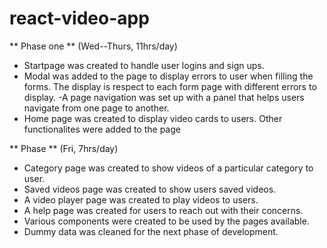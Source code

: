 # react-video-app
**  Phase one   **
(Wed--Thurs, 11hrs/day)

- Startpage was created to handle user logins and sign ups.
- Modal was added to the page to display errors to user when filling the forms.
  The display is respect to each form page with different errors to display.
 -A page navigation was set up with a panel that helps users navigate from one page to another.
- Home page was created to display video cards to users. Other functionalites were added to the page


** Phase **
(Fri, 7hrs/day)

- Category page was created to show videos of a particular category to user.
- Saved videos page was created to show users saved videos.
- A video player page was created to play videos to users.
- A help page was created for users to reach out with their concerns.
- Various components were created to be used by the pages available.
- Dummy data was cleaned for the next phase of development.
